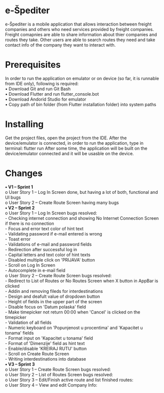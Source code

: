 # e-Špediter
e-Špediter is a mobile application that allows interaction between freight companies and others who need services provided by freight companies. Freight comapnies are able to share information about thier companies and routes they take. Other users are able to search routes they need and take contact info of the company they want to interact with.
# Prerequisites
In order to run the application on emulator or on device (so far, it is runnable from IDE only), following is required:<br/>
•	Download Git and run Git Bash<br/>
•	Download Flutter and run flutter_console.bot<br/>
•	Download Andorid Studio for emulator<br/>
•	Copy path of bin folder (from Flutter installation folder) into system paths
# Installing
Get the project files, open the project from the IDE. After the device/emulator is connected, in order to run the application, type in terminal:
		flutter run
After some time, the application will be built on the device/emulator connected and it will be usasble on the device.
# Changes
**•	V1 – Sprint 1<br/>**
        o	User Story 1 – Log In Screen done, but having a lot of both, functional and UI bugs<br/>
        o	User Story 2 – Create Route Screen having many bugs<br/>
**•	V2 – Sprint 2<br/>**
	o	User Story 1 – Log In Screen bugs resolved:<br/>
		-	Checking internet connection and showing No Internet Connection Screen if there is no connection<br/>
		-	Focus and error text color of hint text<br/>
		-	Validating password if e-mail entered is wrong<br/>
		-	Toast error<br/>
		-	Validations of e-mail and password fields<br/>
		-	Redirection after successful log in<br/>
		-	Capital letters and text color of hint texts<br/>
		-	Disabled multiple click on 'PRIJAVA' button<br/>
		-	Scroll on Log In Screen<br/>
		-	Autocomplete in e-mail field<br/>
	o	User Story 2 – Create Route Screen bugs resolved:<br/>
		-	Redirect to List of Routes or No Routes Screen when X button in AppBar is clicked<br/>
		-	Addin and removing fileds for interdestinations<br/>
		-	Design and deafult value of dropdown button<br/>
		-	Height of fields in the upper part of the screen<br/>
		-	Disable focus on 'Datum polaska' field<br/>
		-	Make timepicker not return 00:00 when 'Cancel' is clicked on the timepicker<br/>
		-	Validation of all fields<br/>
		-	Numeric keyboard on 'Popunjenost u procentima' and 'Kapacitet u tonama' fields<br/>
		-	Format input on 'Kapacitet u tonama' field<br/>
		-	Format of 'Dimenzije' field as hint text<br/>
		-	Enable/disable 'KREIRAJ RUTU' button<br/>
		-	Scroll on Create Route Screen<br/>
		-	Writing interdestinations into database<br/>
**•	V3 – Sprint 3<br/>**
	o	User Story 1 – Create Route Screen bugs resolved:<br/>
	o	User Story 2 – List of Routes Screen bugs resolved:<br/>
	o	User Story 3 – Edit/Finish active route and list finished routes:<br/>
	o	User Story 4 – View and edit Company Info:<br/>
